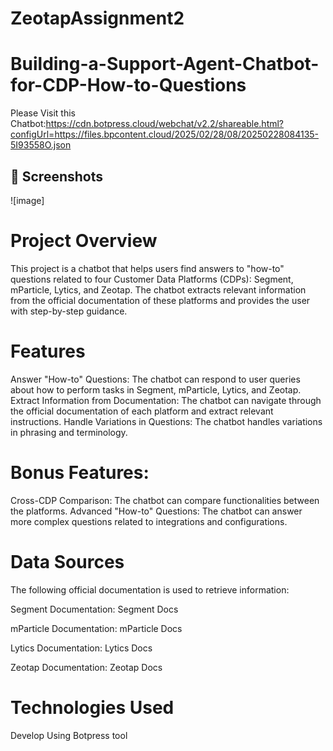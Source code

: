 # ZeotapAssignment2
# Building-a-Support-Agent-Chatbot-for-CDP-How-to-Questions
Please Visit this Chatbot:https://cdn.botpress.cloud/webchat/v2.2/shareable.html?configUrl=https://files.bpcontent.cloud/2025/02/28/08/20250228084135-5I93558O.json

## 📸 Screenshots
![image]

# Project Overview
This project is a chatbot that helps users find answers to "how-to" questions related to four Customer Data Platforms (CDPs): Segment, mParticle, Lytics, and Zeotap. The chatbot extracts relevant information from the official documentation of these platforms and provides the user with step-by-step guidance.

# Features
Answer "How-to" Questions: The chatbot can respond to user queries about how to perform tasks in Segment, mParticle, Lytics, and Zeotap.
Extract Information from Documentation: The chatbot can navigate through the official documentation of each platform and extract relevant instructions.
Handle Variations in Questions: The chatbot handles variations in phrasing and terminology.
# Bonus Features:
Cross-CDP Comparison: The chatbot can compare functionalities between the platforms.
Advanced "How-to" Questions: The chatbot can answer more complex questions related to integrations and configurations.
# Data Sources
The following official documentation is used to retrieve information:

Segment Documentation: Segment Docs

mParticle Documentation: mParticle Docs

Lytics Documentation: Lytics Docs

Zeotap Documentation: Zeotap Docs

# Technologies Used
Develop Using Botpress tool
